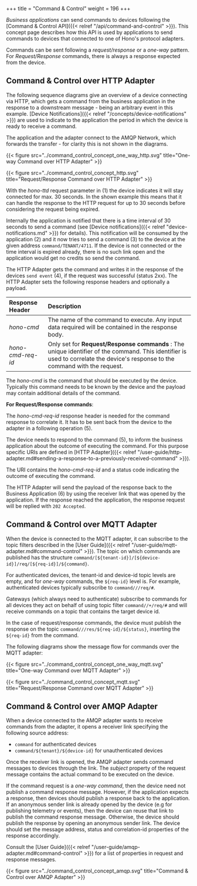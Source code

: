 +++
title = "Command & Control"
weight = 196
+++

*Business applications* can send commands to devices following the [Command & Control API]({{< relref "/api/command-and-control" >}}). This concept page describes how this API is used by applications to send commands to devices that connected to one of Hono's protocol adapters.
 
<!--more-->

Commands can be sent following a *request/response* or a *one-way* pattern. For *Request/Response* commands, there is always a response expected from the device.

## Command & Control over HTTP Adapter

The following sequence diagrams give an overview of a device connecting via HTTP, which gets a command from the business application in the response to a downstream message - being an arbitrary event in this example. 
[Device Notifications]({{< relref "/concepts/device-notifications" >}}) are used to indicate to the application the period in which the device is ready to receive a command.

The application and the adapter connect to the AMQP Network, which forwards the transfer - for clarity this is not shown in the diagrams. 

{{< figure src="../command_control_concept_one_way_http.svg" title="One-way Command over HTTP Adapter" >}} 

{{< figure src="../command_control_concept_http.svg" title="Request/Response Command over HTTP Adapter" >}}

With the *hono-ttd* request parameter in (1) the device indicates it will stay connected for max. 30 seconds. In the shown example this means that it can handle the response to the HTTP request for up to 30 seconds before considering the request being expired. 

Internally the application is notified that there is a time interval of 30 seconds to send a command (see [Device notifications]({{< relref "device-notifications.md" >}}) for details).  This notification will be consumed by the application (2) and it now tries to send a command (3) to the device at the given address `command/TENANT/4711`.
If the device is not connected or the time interval is expired already, there is no such link open and the application would get no credits so send the command.

The HTTP Adapter gets the command and writes it in the response of the devices `send event` (4), if the request was successful (status 2xx). The HTTP Adapter sets the following response headers and optionally a payload.

| Response Header         | Description         |
| :---------------------  |  :----------------- |
| *hono-cmd*              | The name of the command to execute. Any input data required will be contained in the response body. |
| *hono-cmd-req-id*       | Only set for **Request/Response commands** : The unique identifier of the command. This identifier is used to correlate the device's response to the command with the request. |

The *hono-cmd* is the command that should be executed by the device. Typically this command needs to be known by the device and the payload may contain additional details of the command. 


**For Request/Response commands**:

The *hono-cmd-req-id* response header is needed for the command response to correlate it. It has to be sent back from the device to the adapter in a following operation (5). 
 
The device needs to respond to the command (5), to inform the business application about the outcome of executing the command. For this purpose 
specific URIs are defined in [HTTP Adapter]({{< relref "/user-guide/http-adapter.md#sending-a-response-to-a-previously-received-command" >}}).

The URI contains the *hono-cmd-req-id* and a status code indicating the outcome of executing the command.

The HTTP Adapter will send the payload of the response back to the Business Application (6) by using the receiver link
that was opened by the application. If the response reached the application, the response request will be replied with
`202 Accepted`.

## Command & Control over MQTT Adapter

When the device is connected to the MQTT adapter, it can subscribe to the topic filters described in the [User Guide]({{< relref "/user-guide/mqtt-adapter.md#command-control" >}}).
The topic on which commands are published has the structure `command/[${tenant-id}]/[${device-id}]/req/[${req-id}]/${command}`.

For authenticated devices, the tenant-id and device-id topic levels are empty, and for *one-way* commands, the `${req-id}` level is.
For example, authenticated devices typically subscribe to `command///req/#`.

Gateways (which always need to authenticate) subscribe to commands for all devices they act on behalf of using topic filter
`command//+/req/#`
and will receive commands on a topic that contains the target device id.

In the case of request/response commands, the device must publish the response on the topic `command///res/${req-id}/${status}`, inserting the `${req-id}` from the command.

The following diagrams show the message flow for commands over the MQTT adapter:

{{< figure src="../command_control_concept_one_way_mqtt.svg" title="One-way Command over MQTT Adapter" >}} 

{{< figure src="../command_control_concept_mqtt.svg" title="Request/Response Command over MQTT Adapter" >}} 


## Command & Control over AMQP Adapter

When a device connected to the AMQP adapter wants to receive commands from the adapter, it opens a receiver link specifying the following source address:

* `command` for authenticated devices
* `command/${tenant}/${device-id}` for unauthenticated devices

Once the receiver link is opened, the AMQP adapter sends command messages to devices through the link. The *subject* property of the request message contains the actual command to be executed on the device.

If the command request is a *one-way command*, then the device need not publish a command response message. However, if the application expects a response, then devices should publish a response back to the application. If an anonymous sender link is already opened by the device (e.g for publishing telemetry or events), then the device can reuse that link to publish the command response message. Otherwise, the device should publish the response by opening an anonymous sender link. The device should set the message address, status and correlation-id properties of the response accordingly. 

Consult the [User Guide]({{< relref "/user-guide/amqp-adapter.md#command-control" >}}) for a list of properties in request and response messages.

{{< figure src="../command_control_concept_amqp.svg" title="Command & Control over AMQP Adapter" >}} 
